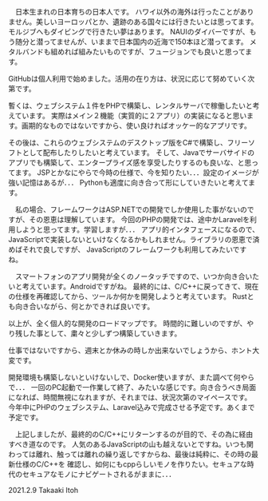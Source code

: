 　日本生まれの日本育ちの日本人です。
ハワイ以外の海外は行ったことがありません。美しいヨーロッパとか、遺跡のある国々には行きたいとは思ってます。
モルジブへもダイビングで行きたい夢はあります。
NAUIのダイバーですが、もう随分と潜ってませんが、いままで日本国内の近海で150本ほど潜ってます。
メタルバンドも組めれば組みたいものですが、フュージョンでも良いと思ってます。

GitHubは個人利用で始めました。活用の在り方は、状況に応じて努めていく次第です。

暫くは、ウェブシステム１件をPHPで構築し、レンタルサーバで稼働したいと考えています。
実際はメイン２機能（実質的に２アプリ）の実装になると思います。画期的なものではないですから、使い良ければオッケー的なアプリです。

その後は、これらのウェブシステムのデスクトップ版をC#で構築し、フリーソフトとして配布したりしたいと考えています。
そして、Javaでサーバサイドのアプリでも構築して、エンタープライズ感を享受したりするのも良いな、と思ってます。
JSPとかなにやらで今時の仕様で、今を知りたい．．．設定のイメージが強い記憶はあるが．．．
Pythonも適度に向き合って形にしていきたいと考えてます。

　私の場合、フレームワークはASP.NETでの開発でしか使用した事がないのですが、その恩恵は理解しています。
今回のPHPの開発では、途中かLaravelを利用しようと思ってます。学習しますが．．．
アプリ的インタフェースになるので、JavaScriptで実装しないといけなくなるかもしれません。ライブラリの恩恵で済めばそれで良しですが、
JavaScriptのフレームワークも利用してみたいですね。

　スマートフォンのアプリ開発が全くのノータッチですので、いつか向き合いたいと考えています。Androidですがね。
 最終的には、C/C++に戻ってきて、現在の仕様を再確認してから、ツールか何かを開発しようと考えています。
 Rustとも向き合いながら、何とかできれば良いです。
 
 以上が、全く個人的な開発のロードマップです。
 時間的に難しいのですが、やり残した事として、粛々と少しずつ構築していきます。
 
 仕事ではないですから、週末とか休みの時しか出来ないでしょうから、ホント大変です。
 
 開発環境も構築しないといけないしで、Docker使いますが、また調べて何やらで．．．
 一回のPC起動で一作業して終了、みたいな感じです。向き合うべき局面になれば、時間無視になれますが、それまでは、状況次第のマイペースです。
 今年中にPHPのウェブシステム、Laravel込みで完成させる予定です。あくまで予定です。
  
 　上記しましたが、最終的のC/C++にリターンするのが目的で、その為に経由すべき道なのです。
  人気のあるJavaScriptの山も越えないとですね。いつも関わっては離れ、触っては離れの繰り返しですからね、最後は純粋に、その時の最新仕様のC/C++を
  確認し、如何にもcppらしいモノを作りたい。セキュアな時代のセキュアなモノにナビゲートされるがままに．．．
  
 
 
 2021.2.9
 Takaaki Itoh
 
 
 
 
 
 
 
 



